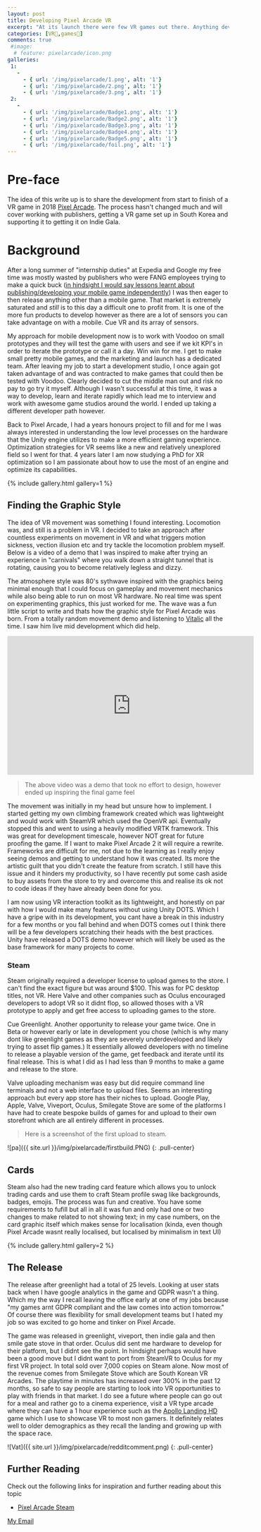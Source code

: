 ```yaml
---
layout: post
title: Developing Pixel Arcade VR
excerpt: "At its launch there were few VR games out there. Anything developed was quickly enjoyed by the smaller but passionate VR playerbase. So releasing a VR title in 2016 was unchartered territory. Pixel Arcade has been for sale since on Steam, Vive Port and has a partnership with Smilegate Stove; Tencents approach at VR arcades for the Korean markets. Enjoy the technical breakdown"
categories: [VR🥽,games👾]
comments: true
 #image:
  # feature: pixelarcade/icon.png
galleries:
 1:
   -
     - { url: '/img/pixelarcade/1.png', alt: '1'}
     - { url: '/img/pixelarcade/2.png', alt: '1'}
     - { url: '/img/pixelarcade/3.png', alt: '1'}    
 2:
   -
     - { url: '/img/pixelarcade/Badge1.png', alt: '1'}
     - { url: '/img/pixelarcade/Badge2.png', alt: '1'}
     - { url: '/img/pixelarcade/Badge3.png', alt: '1'}
     - { url: '/img/pixelarcade/Badge4.png', alt: '1'}
     - { url: '/img/pixelarcade/Badge5.png', alt: '1'}
     - { url: '/img/pixelarcade/foil.png', alt: '1'}
---
```


# Pre-face
The idea of this write up is to share the development from start to finish of a VR game in 2018 [Pixel Arcade](https://www.pixelarca.de). The process hasn't changed much and will cover working with publishers, getting a VR game set up in South Korea and supporting it to getting it on Indie Gala.

# Background
After a long summer of "internship duties" at Expedia and Google my free time was mostly wasted by publishers who were FANG employees trying to make a quick buck ([in hindsight I would say lessons learnt about publishing/developing your mobile game independently](https://youtu.be/PHgEReA_8Io)) I was then eager to then release anything other than a mobile game. 
That market is extremely saturated and *still* is to this day a difficult one to profit from. It is one of the more fun products to develop however  as there are a lot of sensors you can take advantage on with a mobile. Cue VR and its array of sensors. 

My approach for mobile development now is to work with Voodoo on small prototypes and they will test the game with users and see if we kit KPI's in order to iterate the prototype or call it a day. Win win for me. I get to make small pretty mobile games, and the marketing and launch has a dedicated team. After leaving my job to start a development studio, I once again got taken advantage of and was contracted to make games that could then be tested with Voodoo. Clearly decided to cut the middle man out and risk no pay to go try it myself. Although I wasn't successful at this time, it was a way to develop, learn and iterate rapidly which lead me to interview and work with awesome game studios around the world. I ended up taking a different developer path however.

Back to Pixel Arcade, I had a years honours project to fill and for me I was always interested in understanding the low level processes on the hardware that the Unity engine utilizes to make a more efficient gaming experience. Optimization strategies for VR seems like a new and relatively unexplored field so I went for that. 4 years later I am now studying a PhD for XR optimization so I am passionate about how to use the most of an engine and optimize its capabilities.

{% include gallery.html  gallery=1 %}


## Finding the Graphic Style
The idea of VR movement was something I found interesting. Locomotion was, and still is a problem in VR. I decided to take an approach after countless experiments on movement in VR and what triggers motion sickness, vection illusion etc and try tackle the locomotion problem myself. Below is a video of a demo that I was inspired to make after trying an experience in "carnivals" where you walk down a straight tunnel that is rotating, causing you to become relatively legless and dizzy. 

The atmosphere style was 80's sythwave inspired with the graphics being minimal enough that I could focus on gameplay and movement mechanics while also being able to run on most VR hardware. No real time was spent on experimenting graphics, this just worked for me. The wave was a fun little script to write and thats how the graphic style for Pixel Arcade was born. From a totally random movement demo and listening to [Vitalic](https://www.youtube.com/watch?v=I2dfGC1oziE) all the time. I saw him live mid development which did help.

<p style="text-align:center;">
<iframe width="560" height="315" src="https://www.youtube.com/embed/dtkYv00GdCI" frameborder="0" allow="accelerometer; autoplay; clipboard-write; encrypted-media; gyroscope; picture-in-picture" allowfullscreen></iframe>
</p>

> The above video was a demo that took no effort to design, however ended up inspiring the final game feel

The movement was initially in my head but unsure how to implement. I started getting my own climbing framework created which was lightweight and would work with SteamVR which used the OpenVR api. Eventually stopped this and went to using a heavily modified VRTK framework. This was great for development timescale, however NOT great for future proofing the game. If I want to make Pixel Arcade 2 it will require a rewrite. Frameworks are difficult for me, not due to the learning as I really enjoy seeing demos and getting to understand how it was created. Its more the artistic guilt that you didn't create the feature from scratch. I still have this issue and it hinders my productivity, so I have recently put some cash aside to buy assets from the store to try and overcome this and realise its ok not to code ideas if they have already been done for you.

I am now using VR interaction toolkit as its lightweight, and honestly on par with how I would make many features without using Unity DOTS. Which I have a gripe with in its development, you cant have a break in this industry for a few months or you fall behind and when DOTS comes out I think there will be a few developers scratching their heads with the best practices. Unity have released a DOTS demo however which will likely be used as the base framework for many projects to come. 


### Steam
Steam originally required a developer license to upload games to the store. I can't find the exact figure but was around $100. This was for PC desktop titles, not VR. Here Valve and other companies such as Oculus encouraged developers to adopt VR so it didnt flop, so allowed thoses with a VR prototype to apply and get free access to uploading games to the store.

Cue Greenlight. Another opportunity to release your game twice. One in Beta or however early or late in development you chose (which is why many dont like greenlight games as they are severely underdeveloped and likely trying to asset flip games.) It essentially allowed developers with no timeline to release a playable version of the game, get feedback and iterate until its final release. This is what I did as I had less than 9 months to make a game and release to the store. 

Valve uploading mechanism was easy but did require command line terminals and not a web interface to upload files. Seems an interesting approach but every app store has their niches to upload. Google Play, Apple, Valve, Viveport, Oculus, Smilegate Stove are some of the platforms I have had to create bespoke builds of games for and upload to their own storefront which are all entirely different in processes.

> Here is a screenshot of the first upload to steam.

![pa]({{ site.url }}/img/pixelarcade/firstbuild.PNG)
{: .pull-center}


## Cards
Steam also had the new trading card feature which allows you to unlock trading cards and use them to craft Steam profile swag like backgrounds, badges, emojis. The process was fun and creative. You have some requirements to fufill but all in all it was fun and only had one or two changes to make related to not showing text; in my case numbers, on the card graphic itself which makes sense for localisation (kinda, even though Pixel Arcade wasnt really localised, but localised by minimalism in text UI)

{% include gallery.html  gallery=2 %}



## The Release
The release after greenlight had a total of 25 levels. Looking at user stats back when I have google analytics in the game and GDPR wasn't a thing. Which my the way I recall leaving the office early at one of my jobs because "my games arnt GDPR compliant and the law comes into action tomorrow." Of course there was flexibility for small development teams but I hated my job so was excited to go home and tinker on Pixel Arcade. 

The game was released in greenlight, viveport, then indie gala and then smile gate stove in that order. Oculus did sent me hardware to develop for their platform, but I didnt see the point. In hindsight perhaps would have been a good move but I didnt want to port from SteamVR to Oculus for my first VR project. In total sold over 7,000 copies on Steam alone. Now most of the revenue comes from Smilegate Stove which are South Korean VR Arcades. The playtime in minutes has increased over 300% in the past 12 months, so safe to say people are starting to look into VR opportunities to play with friends in that market. I do see a future where people can go out for a meal and rather go to a cinema experience, visit a VR type arcade where they can have a 1 hour experience such as the [Apollo Landing HD]() game which I use to showcase VR to most non gamers. It definitely relates well to older demographics as they recall the landing and growing up with the space race.

![Vat]({{ site.url }}/img/pixelarcade/redditcomment.png)
{: .pull-center}


## Further Reading
Check out the following links for inspiration and further reading about this topic
* [Pixel Arcade Steam](https://www.pixelarca.de)


<a href="#" id="emailclick" onclick="replace_email()">My Email</a>

<script>
var email;

function add_mailto() {
  const elem = document.getElementById("emailclick");
  elem.href = `mailto:${email}`;
}

function replace_email() {
  // spam prevention
  const domain = "cjgstudio.com";
  const name = [16, 28, 1, 1, 26, 22];
  const xor_with = 115;
  let constructed = "";
  name.forEach(function(i) {
    constructed += String.fromCharCode(i ^ xor_with);
  })
  email = `${constructed}@${domain}`;
  const elem = document.getElementById("emailclick");
  elem.text = email;
1
  window.setTimeout(add_mailto, 100);
}
</script>